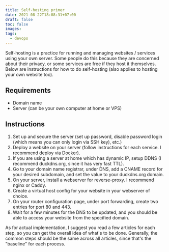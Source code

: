 ```yaml
---
title: Self-hosting primer
date: 2021-08-22T18:08:31+07:00
draft: false
toc: false
images:
tags:
  - devops
---
```


Self-hosting is a practice for running and managing websites / services using your own server. Some people do this because they are concerned about their privacy, or some services are free if they host it themselves. Below are instructions for how to do self-hosting (also applies to hosting your own website too).

## Requirements
- Domain name
- Server (can be your own computer at home or VPS)

## Instructions
1. Set up and secure the server (set up password, disable password login (which means you can only login via SSH key), etc.)
2. Deploy a website on your server (follow instructions for each service. I recommend deploy via Docker).
3. If you are using a server at home which has dynamic IP, setup DDNS (I recommend duckdns.org, since it has very fast TTL).
4. Go to your domain name registrar, under DNS, add a CNAME record for your desired subdomain, and set the value to your duckdns.org domain.
5. On your server, install a webserver for reverse-proxy. I recommend nginx or Caddy.
6. Create a virtual host config for your website in your webserver of choice.
7. On your router configuration page, under port forwarding, create two entries for port 80 and 443.
8. Wait for a few minutes for the DNS to be updated, and you should be able to access your website from the specified domain.

As for actual implementation, I suggest you read a few articles for each step, so you can get the overall idea of what's to be done. Generally, the common steps should be the same across all articles, since that's the "baseline" for each process.
